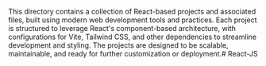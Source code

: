 This directory contains a collection of React-based projects and associated files, built using modern web development tools and practices. Each project is structured to leverage React's component-based architecture, with configurations for Vite, Tailwind CSS, and other dependencies to streamline development and styling. The projects are designed to be scalable, maintainable, and ready for further customization or deployment.#   R e a c t - J S  
 